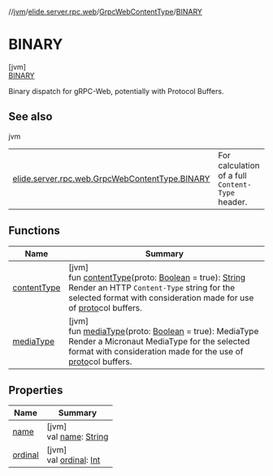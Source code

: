 //[jvm](../../../../index.md)/[elide.server.rpc.web](../../index.md)/[GrpcWebContentType](../index.md)/[BINARY](index.md)

# BINARY

[jvm]\
[BINARY](index.md)

Binary dispatch for gRPC-Web, potentially with Protocol Buffers.

## See also

jvm

| | |
|---|---|
| [elide.server.rpc.web.GrpcWebContentType.BINARY](../../../../../../../packages/rpc/jvm/elide.server.rpc.web/-grpc-web-content-type/-b-i-n-a-r-y/content-type.md) | For calculation of a full `Content-Type` header. |

## Functions

| Name | Summary |
|---|---|
| [contentType](../content-type.md) | [jvm]<br>fun [contentType](../content-type.md)(proto: [Boolean](https://kotlinlang.org/api/latest/jvm/stdlib/kotlin/-boolean/index.html) = true): [String](https://kotlinlang.org/api/latest/jvm/stdlib/kotlin/-string/index.html)<br>Render an HTTP `Content-Type` string for the selected format with consideration made for use of [proto](../content-type.md)col buffers. |
| [mediaType](../media-type.md) | [jvm]<br>fun [mediaType](../media-type.md)(proto: [Boolean](https://kotlinlang.org/api/latest/jvm/stdlib/kotlin/-boolean/index.html) = true): MediaType<br>Render a Micronaut MediaType for the selected format with consideration made for the use of [proto](../media-type.md)col buffers. |

## Properties

| Name | Summary |
|---|---|
| [name](../../-rpc-symbol/-t-r-a-i-l-e-r/index.md#-372974862%2FProperties%2F594929262) | [jvm]<br>val [name](../../-rpc-symbol/-t-r-a-i-l-e-r/index.md#-372974862%2FProperties%2F594929262): [String](https://kotlinlang.org/api/latest/jvm/stdlib/kotlin/-string/index.html) |
| [ordinal](../../-rpc-symbol/-t-r-a-i-l-e-r/index.md#-739389684%2FProperties%2F594929262) | [jvm]<br>val [ordinal](../../-rpc-symbol/-t-r-a-i-l-e-r/index.md#-739389684%2FProperties%2F594929262): [Int](https://kotlinlang.org/api/latest/jvm/stdlib/kotlin/-int/index.html) |
